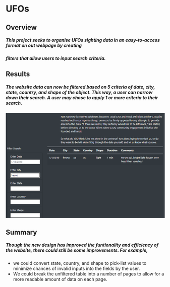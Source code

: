 # UFOs

## Overview
##### This project seeks to organise UFOs sighting data in an easy-to-access format on out webpage by creating 
##### filters that allow users to input search criteria.

## Results
##### The website data can now be filtered based on 5 criteria of date, city, state, country, and shape of the object. This way, a user can narrow down their search. A user may chose to apply 1 or more criteria to their search.
![Filters](static\images\filters.PNG)

## Summary
##### Though the new design has improved the funtionality and efficiency of the website, there could still be some improvements. For example, 
* we could convert state, country, and shape to pick-list values to minimize chances of invalid inputs into the fields by the user. 
* We could break the unfiltered table into a number of pages to allow for a more readable amount of data on each page.